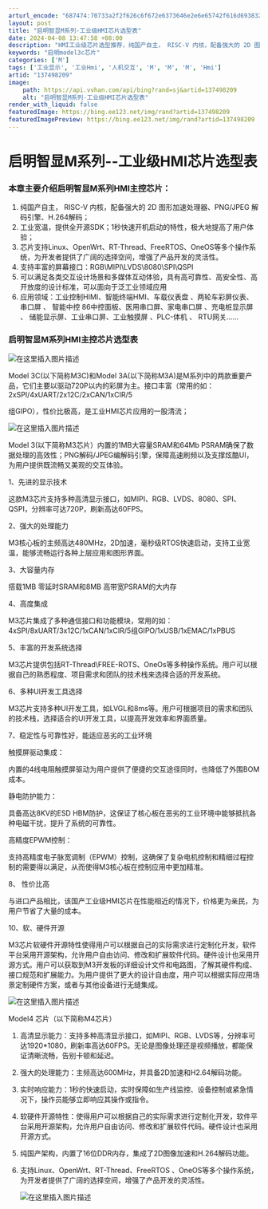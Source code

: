 ```yaml
---
arturl_encode: "687474:70733a2f2f626c6f672e6373646e2e6e65742f616d6938322f:61727469636c652f64657461696c732f313337343938323039"
layout: post
title: "启明智显M系列-工业级HMI芯片选型表"
date: 2024-04-08 13:47:58 +08:00
description: "HMI工业级芯片选型推荐，纯国产自主， RISC-V 内核，配备强大的 2D 图形加速处理器、PNG"
keywords: "启明model3c芯片"
categories: ['M']
tags: ['工业显示', '工业Hmi', '人机交互', 'M', 'M', 'M', 'Hmi']
artid: "137498209"
image:
    path: https://api.vvhan.com/api/bing?rand=sj&artid=137498209
    alt: "启明智显M系列-工业级HMI芯片选型表"
render_with_liquid: false
featuredImage: https://bing.ee123.net/img/rand?artid=137498209
featuredImagePreview: https://bing.ee123.net/img/rand?artid=137498209
---
```


# 启明智显M系列--工业级HMI芯片选型表

### 本章主要介绍启明智显M系列HMI主控芯片：

1. 纯国产自主， RISC-V 内核，配备强大的 2D 图形加速处理器、PNG/JPEG 解码引擎、H.264解码；
2. 工业宽温，提供全开源SDK；1秒快速开机启动的特性，极大地提高了用户体验；
3. 芯片支持Linux、OpenWrt、RT-Thread、FreeRTOS、OneOS等多个操作系统，为开发者提供了广阔的选择空间，增强了产品开发的灵活性。
4. 支持丰富的屏幕接口：RGB\MIPI\LVDS\8080\SPI\QSPI
5. 可以满足各类交互设计场景和多媒体互动体验，具有高可靠性、高安全性、高开放度的设计标准，可以面向于泛工业领域应用
6. 应用领域：工业控制HIMI、智能终端HMI、车载仪表盘 、两轮车彩屏仪表、串口屏 、 智能中控 86中控面板、医用串口屏、家电串口屏 、充电桩显示屏 、 储能显示屏、工业串口屏、工业触摸屏 、PLC-体机 、 RTU网关……

### 启明智显M系列HMI主控芯片选型表

![在这里插入图片描述](https://i-blog.csdnimg.cn/blog_migrate/c21c4bbdabd0302ffd4d5253443b37f3.png)
  
Model 3C(以下简称M3C)和Model 3A(以下简称M3A)是M系列中的两款重要产品，它们主要以驱动720P以内的彩屏为主。接口丰富（常用的如：2xSPI/4xUART/2x12C/2xCAN/1xCIR/5
  
组GIPO），性价比极高，是工业HMI芯片应用的一股清流；
  
![在这里插入图片描述](https://i-blog.csdnimg.cn/blog_migrate/c95dfc1f1c6cd26d0b1d1214751dbeb3.png)
  
Model 3(以下简称M3芯片）内置的1MB大容量SRAM和64Mb PSRAM确保了数据处理的高效性；PNG解码/JPEG编解码引擎，保障高速刷频以及支撑炫酷UI，为用户提供既流畅又美观的交互体验。

1、先进的显示技术

这款M3芯片支持多种高清显示接口，如MIPI、RGB、LVDS、8080、SPI、QSPI，分辨率可达720P，刷新高达60FPS。

2、强大的处理能力

M3核心板的主频高达480MHz，2D加速，毫秒级RTOS快速启动，支持工业宽温，能够流畅运行各种上层应用和图形界面。

3、大容量内存

搭载1MB 零延时SRAM和8MB 高带宽PSRAM的大内存

4、高度集成

M3芯片集成了多种通信接口和功能模块，常用的如：4xSPI/8xUART/3x12C/1xCAN/1xCIR/5组GIPO/1xUSB/1xEMAC/1xPBUS

5、丰富的开发系统选择

M3芯片提供包括RT-Thread\FREE-ROTS、OneOs等多种操作系统。用户可以根据自己的熟悉程度、项目需求和团队的技术栈来选择合适的开发系统。

6、多种UI开发工具选择

M3芯片支持多种UI开发工具，如LVGL和8ms等。用户可根据项目的需求和团队的技术栈，选择适合的UI开发工具，以提高开发效率和界面质量。

7、稳定性与可靠性好，能适应恶劣的工业环境

触摸屏驱动集成：

内置的4线电阻触摸屏驱动为用户提供了便捷的交互途径同时，也降低了外围BOM成本。

静电防护能力：

具备高达8KV的ESD HBM防护，这保证了核心板在恶劣的工业环境中能够抵抗各种电磁干扰，提升了系统的可靠性。

高精度EPWM控制：

支持高精度电子脉宽调制（EPWM）控制，这确保了复杂电机控制和精细过程控制的需要得以满足，从而使得M3核心板在控制应用中更加精准。

8、 性价比高

与进口产品相比，该国产工业级HMI芯片在性能相近的情况下，价格更为亲民，为用户节省了大量的成本。

10、软、硬件开源

M3芯片软硬件开源特性使得用户可以根据自己的实际需求进行定制化开发，软件平台采用开源架构，允许用户自由访问、修改和扩展软件代码。硬件设计也采用开源方式。用户可以获取到M3开发板的详细设计文件和电路图，了解其硬件构成、接口规范和扩展能力。为用户提供了更大的设计自由度，用户可以根据实际应用场景定制硬件方案，或者与其他设备进行无缝集成。
  
![在这里插入图片描述](https://i-blog.csdnimg.cn/blog_migrate/798797c1aea1f838b78b8fe4440d3707.png)
  
Model4 芯片（以下简称M4芯片）

1. 高清显示能力：支持多种高清显示接口，如MIPI、RGB、LVDS等，分辨率可达1920\*1080，刷新率高达60FPS。无论是图像处理还是视频播放，都能保证清晰流畅，告别卡顿和延迟。
2. 强大的处理能力：主频高达600MHz，并具备2D加速和H2.64解码功能。
3. 实时响应能力：1秒的快速启动，实时保障如生产线监控、设备控制或紧急情况下，操作员能够立即响应其操作或指令。
4. 软硬件开源特性：使得用户可以根据自己的实际需求进行定制化开发，软件平台采用开源架构，允许用户自由访问、修改和扩展软件代码。硬件设计也采用开源方式。
5. 纯国产架构，内置了16位DDR内存，集成了2D图像加速和H.264解码功能。
6. 支持Linux、OpenWrt、RT-Thread、FreeRTOS 、OneOS等多个操作系统，为开发者提供了广阔的选择空间，增强了产品开发的灵活性。
     
   ![在这里插入图片描述](https://i-blog.csdnimg.cn/blog_migrate/46b368acf45caf15e4cd8a2ba9b75afb.png)